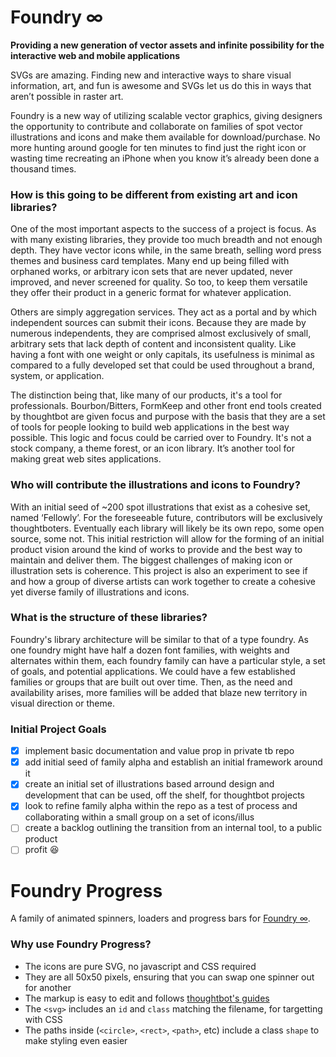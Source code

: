 Foundry ∞
=========

**Providing a new generation of vector assets and infinite possibility for the interactive web and mobile applications**

SVGs are amazing. Finding new and interactive ways to share visual information, art, and fun is awesome and SVGs let us do this in ways that aren’t possible in raster art.

Foundry is a new way of utilizing scalable vector graphics, giving designers the opportunity to contribute and collaborate on families of spot vector illustrations and icons and make them available for download/purchase. No more hunting around google for ten minutes to find just the right icon or wasting time recreating an iPhone when you know it’s already been done a thousand times.

### How is this going to be different from existing art and icon libraries?

One of the most important aspects to the success of a project is focus. As with many existing libraries, they provide too much breadth and not enough depth. They have vector icons while, in the same breath, selling word press themes and business card templates. Many end up being filled with orphaned works, or arbitrary icon sets that are never updated, never improved, and never screened for quality. So too, to keep them versatile they offer their product in a generic format for whatever application.

Others are simply aggregation services. They act as a portal and by which independent sources can submit their icons. Because they are made by numerous independents, they are comprised almost exclusively of small, arbitrary sets that lack depth of content and inconsistent quality. Like having a font with one weight or only capitals, its usefulness is minimal as compared to a fully developed set that could be used throughout a brand, system, or application.

The distinction being that, like many of our products, it's a tool for professionals. Bourbon/Bitters, FormKeep and other front end tools created by thoughtbot are given focus and purpose with the basis that they are a set of tools for people looking to build web applications in the best way possible. This logic and focus could be carried over to Foundry. It's not a stock company, a theme forest, or an icon library. It’s another tool for making great web sites applications.

### Who will contribute the illustrations and icons to Foundry?

With an initial seed of ~200 spot illustrations that exist as a cohesive set, named ‘Fellowly’. For the foreseeable future, contributors will be exclusively thoughtboters. Eventually each library will likely be its own repo, some open source, some not. This initial restriction will allow for the forming of an initial product vision around the kind of works to provide and the best way to maintain and deliver them. The biggest challenges of making icon or illustration sets is coherence. This project is also an experiment to see if and how a group of diverse artists can work together to create a cohesive yet diverse family of illustrations and icons.

### What is the structure of these libraries?

Foundry's library architecture will be similar to that of a type foundry. As one foundry might have half a dozen font families, with weights and alternates within them, each foundry family can have a particular style, a set of goals, and potential applications. We could have a few established families or groups that are built out over time. Then, as the need and availability arises, more families will be added that blaze new territory in visual direction or theme.

### Initial Project Goals

- [x] implement basic documentation and value prop in private tb repo
- [X] add initial seed of family alpha and establish an initial framework around it
- [X] create an initial set of illustrations based arround design and development that can be used, off the shelf, for thoughtbot projects
- [X] look to refine family alpha within the repo as a test of process and collaborating within a small group on a set of icons/illus
- [ ] create a backlog outlining the transition from an internal tool, to a public product
- [ ] profit :laughing:

Foundry Progress
===============

A family of animated spinners, loaders and progress bars for [Foundry ∞](https://github.com/thoughtbot/foundry).

### Why use Foundry Progress?

- The icons are pure SVG, no javascript and CSS required
- They are all 50x50 pixels, ensuring that you can swap one spinner out for another
- The markup is easy to edit and follows [thoughtbot's guides](http://github.com/thoughtbot/guides)
- The `<svg>` includes an `id` and `class` matching the filename, for targetting with CSS
- The paths inside (`<circle>`, `<rect>`, `<path>`, etc) include a class `shape` to make styling even easier
